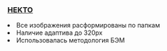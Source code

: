 <a href="https://rawcdn.githack.com/Rustam8953/hekto/edd3cc26abee8ee5183ab45e109e0ddfc6f221e1/index.html"><h3>HEKTO</h3></a>

<li>Все изображения расформированы по папкам</li>
<li>Наличие адаптива до 320px</li>
<li>Использовалась методология БЭМ</li>
